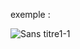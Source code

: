 exemple :

![Sans titre1-1](https://github.com/fk-crafter/html-css-js-button/assets/127132293/846ead7b-becc-49a4-943a-48430db10eb8)
